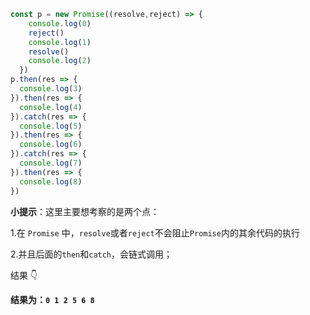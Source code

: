 ~~~js
const p = new Promise((resolve,reject) => {
    console.log(0)
    reject()
    console.log(1)
    resolve()
    console.log(2)
  })
p.then(res => {
  console.log(3)
}).then(res => {
  console.log(4)
}).catch(res => {
  console.log(5)
}).then(res => {
  console.log(6)
}).catch(res => {
  console.log(7)
}).then(res => {
  console.log(8)
})
~~~

**小提示**：这里主要想考察的是两个点：

1.在 `Promise` 中，`resolve`或者`reject`不会阻止`Promise`内的其余代码的执行

2.并且后面的`then`和`catch`，会链式调用；

结果 👇











**结果为：`0 1 2 5 6 8`**